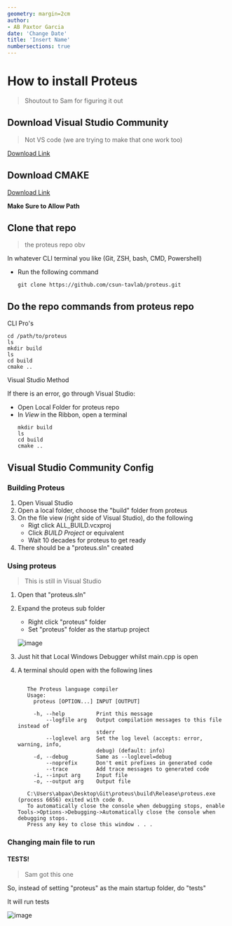 ```yaml
---
geometry: margin=2cm
author:
- AB Paxtor Garcia
date: 'Change Date'
title: 'Insert Name'
numbersections: true
---
```

# How to install Proteus
> Shoutout to Sam for figuring it out



## Download Visual Studio Community
> Not VS code (we are trying to make that one work too)

[Download Link](https://visualstudio.microsoft.com/vs/community/)

## Download CMAKE

[Download Link](https://cmake.org/download/)

__Make Sure to Allow Path__



## Clone that repo
> the proteus repo obv

In whatever CLI terminal you like (Git, ZSH, bash, CMD, Powershell)
  - Run the following command

    ```
    git clone https://github.com/csun-tavlab/proteus.git  
    ```

## Do the repo commands from proteus repo

CLI Pro's

  ```
  cd /path/to/proteus
  ls
  mkdir build
  ls
  cd build
  cmake ..
  ```

Visual Studio Method

  If there is an error, go through Visual Studio:

  - Open Local Folder for proteus repo 
  - In _View_ in the Ribbon, open a terminal
    ```
    mkdir build
    ls
    cd build
    cmake ..
    ```

## Visual Studio Community Config

### Building Proteus

1. Open Visual Studio
2. Open a local folder, choose the "build" folder from proteus
3. On the file view (right side of Visual Studio), do the following
    - Rigt click ALL_BUILD.vcxproj
    - Click _BUILD Project_ or equivalent
    - Wait 10 decades for proteus to get ready
4. There should be a "proteus.sln" created 

### Using proteus
> This is still in Visual Studio

1. Open that "proteus.sln"
2. Expand the proteus sub folder
    - Right click "proteus" folder
    - Set "proteus" folder as the startup project
      
    ![image](https://github.com/paxabacus/Proteus490/assets/64762646/f865ecc4-6b25-451b-91a6-ce67caac1279)



4. Just hit that Local Windows Debugger whilst main.cpp is open
5. A terminal should open with the following lines
  
   ```
      
      The Proteus language compiler
      Usage:
        proteus [OPTION...] INPUT [OUTPUT]
      
        -h, --help          Print this message
            --logfile arg   Output compilation messages to this file instead of
                            stderr
            --loglevel arg  Set the log level (accepts: error, warning, info,
                            debug) (default: info)
        -d, --debug         Same as --loglevel=debug
            --noprefix      Don't emit prefixes in generated code
            --trace         Add trace messages to generated code
        -i, --input arg     Input file
        -o, --output arg    Output file
      
      C:\Users\abpax\Desktop\Git\proteus\build\Release\proteus.exe (process 6656) exited with code 0.
      To automatically close the console when debugging stops, enable Tools->Options->Debugging->Automatically close the console when debugging stops.
      Press any key to close this window . . .   
   ```

### Changing main file to run

#### TESTS!
> Sam got this one

So, instead of setting "proteus" as the main startup folder, do "tests"

It will run tests

![image](https://github.com/paxabacus/Proteus490/assets/64762646/e0ba54ab-05f7-4fb4-b729-ca76934ef064)


    
  

  
